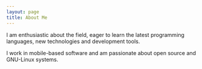 ```yaml
---
layout: page
title: About Me
---
```


I am enthusiastic about the field, eager to learn the latest programming languages, new technologies and development tools.

I work in mobile-based software and am passionate about open source and GNU-Linux systems.